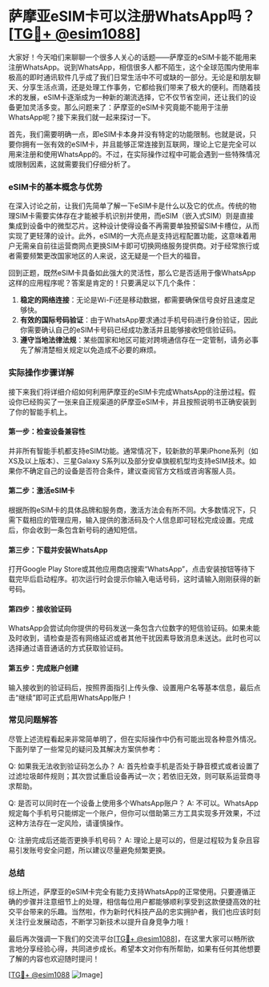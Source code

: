 # 萨摩亚eSIM卡可以注册WhatsApp吗？[[TG💪+ @esim1088](https://t.me/s/esim1088)]

大家好！今天咱们来聊聊一个很多人关心的话题——萨摩亚的eSIM卡能不能用来注册WhatsApp。说到WhatsApp，相信很多人都不陌生，这个全球范围内使用率极高的即时通讯软件几乎成了我们日常生活中不可或缺的一部分。无论是和朋友聊天、分享生活点滴，还是处理工作事务，它都给我们带来了极大的便利。而随着技术的发展，eSIM卡逐渐成为一种新的潮流选择，它不仅节省空间，还让我们的设备更加灵活多变。那么问题来了：萨摩亚的eSIM卡究竟能不能用于注册WhatsApp呢？接下来我们就一起来探讨一下。

首先，我们需要明确一点，即eSIM卡本身并没有特定的功能限制。也就是说，只要你拥有一张有效的eSIM卡，并且能够正常连接到互联网，理论上它是完全可以用来注册和使用WhatsApp的。不过，在实际操作过程中可能会遇到一些特殊情况或限制因素，这就需要我们仔细分析了。

### eSIM卡的基本概念与优势

在深入讨论之前，让我们先简单了解一下eSIM卡是什么以及它的优点。传统的物理SIM卡需要实体存在才能被手机识别并使用，而eSIM（嵌入式SIM）则是直接集成到设备中的微型芯片。这种设计使得设备不再需要单独预留SIM卡槽位，从而实现了更轻薄的设计。此外，eSIM的一大亮点是支持远程配置功能，这意味着用户无需亲自前往运营商网点更换SIM卡即可切换网络服务提供商。对于经常旅行或者需要频繁更改国家地区的人来说，这无疑是一个巨大的福音。

回到正题，既然eSIM卡具备如此强大的灵活性，那么它是否适用于像WhatsApp这样的应用程序呢？答案是肯定的！只要满足以下几个条件：

1. **稳定的网络连接**：无论是Wi-Fi还是移动数据，都需要确保信号良好且速度足够快。
2. **有效的国际号码验证**：由于WhatsApp要求通过手机号码进行身份验证，因此你需要确认自己的eSIM卡号码已经成功激活并且能够接收短信验证码。
3. **遵守当地法律法规**：某些国家和地区可能对跨境通信存在一定管制，请务必事先了解清楚相关规定以免造成不必要的麻烦。

### 实际操作步骤详解

接下来我们将详细介绍如何利用萨摩亚的eSIM卡完成WhatsApp的注册过程。假设你已经购买了一张来自正规渠道的萨摩亚eSIM卡，并且按照说明书正确安装到了你的智能手机上。

#### 第一步：检查设备兼容性
并非所有智能手机都支持eSIM功能。通常情况下，较新款的苹果iPhone系列（如XS及以上版本）、三星Galaxy S系列以及部分安卓旗舰机型均支持eSIM技术。如果你不确定自己的设备是否符合条件，建议查阅官方文档或咨询客服人员。

#### 第二步：激活eSIM卡
根据所购eSIM卡的具体品牌和服务商，激活方法会有所不同。大多数情况下，只需下载相应的管理应用，输入提供的激活码及个人信息即可轻松完成设置。完成后，你会收到一条包含新号码的通知短信。

#### 第三步：下载并安装WhatsApp
打开Google Play Store或其他应用商店搜索“WhatsApp”，点击安装按钮等待下载完毕后启动程序。初次运行时会提示你输入电话号码，这时请输入刚刚获得的新号码。

#### 第四步：接收验证码
WhatsApp会尝试向你提供的号码发送一条包含六位数字的短信验证码。如果未能及时收到，请检查是否有网络延迟或者其他干扰因素导致消息未送达。此时也可以选择通过语音通话的方式获取验证码。

#### 第五步：完成账户创建
输入接收到的验证码后，按照界面指引上传头像、设置用户名等基本信息，最后点击“继续”即可正式启用WhatsApp账户！

### 常见问题解答

尽管上述流程看起来非常简单明了，但在实际操作中仍有可能出现各种意外情况。下面列举了一些常见的疑问及其解决方案供参考：

Q: 如果我无法收到验证码怎么办？
A: 首先检查手机是否处于静音模式或者设置了过滤垃圾邮件规则；其次尝试重启设备再试一次；若依旧无效，则可联系运营商寻求帮助。

Q: 是否可以同时在一个设备上使用多个WhatsApp账户？
A: 不可以。WhatsApp规定每个手机号只能绑定一个账户，但你可以借助第三方工具实现多开效果，不过这种方法存在一定风险，请谨慎操作。

Q: 注册完成后还能否更换手机号码？
A: 理论上是可以的，但是过程较为复杂且容易引发账号安全问题，所以建议尽量避免频繁更换。

### 总结

综上所述，萨摩亚的eSIM卡完全有能力支持WhatsApp的正常使用。只要遵循正确的步骤并注意细节上的处理，相信每位用户都能够顺利享受到这款便捷高效的社交平台带来的乐趣。当然啦，作为新时代科技产品的忠实拥护者，我们也应该时刻关注行业发展动态，不断学习新技术以提升自身竞争力哦！

最后再次强调一下我们的交流平台[[TG💪+ @esim1088](https://t.me/s/esim1088)]，在这里大家可以畅所欲言地分享经验心得，共同进步成长。希望本文对你有所帮助，如果有任何其他想要了解的内容也欢迎随时提问！

[[TG💪+ @esim1088](https://t.me/s/esim1088) ![Image](https://i.postimg.cc/4NQfJmqS/Snipaste-2025-05-13-00-14-12.png)]